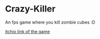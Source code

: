 # Crazy-Killer
An fps game where you kill zombie cubes :D

[itchio link of the game](https://selindoga.itch.io/crazy-killer/)
